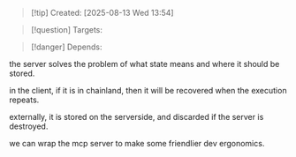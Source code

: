 
>[!tip] Created: [2025-08-13 Wed 13:54]

>[!question] Targets: 

>[!danger] Depends: 

the server solves the problem of what state means and where it should be stored.

in the client, if it is in chainland, then it will be recovered when the execution repeats.

externally, it is stored on the serverside, and discarded if the server is destroyed.

we can wrap the mcp server to make some friendlier dev ergonomics.